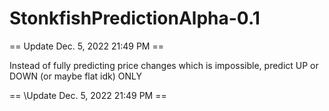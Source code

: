 # StonkfishPredictionAlpha-0.1
== Update Dec. 5, 2022 21:49 PM ==

Instead of fully predicting price changes which is impossible, predict UP or DOWN (or maybe flat idk) ONLY

== \Update Dec. 5, 2022 21:49 PM ==

